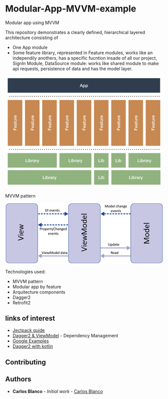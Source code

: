 
# Modular-App-MVVM-example

Modular app using MVVM

This repository demonstrates a clearly defined, hierarchical layered architecture consisting of

- One App module
- Some feature library, represented in Feature modules, works like an independily anothers, has 
a specific fucntion insade of  all our project, SignIn Module, DataSource module: works like shared module to make api
requests, persistence of data and has the model layer.


![alt test](readmefiles/modular_apps.png)


MVVM pattern

![alt test](readmefiles/mvvm.png)


Technologies used:
- MVVM pattern
- Modular app by feature
- Arquitecture components
- Dagger2
- Retrofit2


## links of interest

* [Jectpack guide](https://developer.android.com/jetpack/docs/guide ) 
* [Dagger2 & ViewModel](https://android.jlelse.eu/using-dagger2-intomap-api-for-android-viewmodel-injection-cffeb8dd0cdf) - Dependency Management
* [Google Examples](https://github.com/android/architecture-components-samples/tree/88747993139224a4bb6dbe985adf652d557de621 )
* [Dagger2 with kotlin](https://antonioleiva.com/dagger-android-kotlin/) 
## Contributing

## Authors

* **Carlos Blanco** - *Initial work* - [Carlos Blanco](https://www.linkedin.com/in/carlos-blanco-936552149/)

